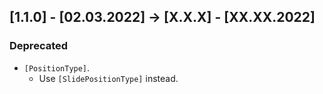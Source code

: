## [1.1.0] - [02.03.2022] -> [X.X.X] - [XX.XX.2022]
### Deprecated
- `[PositionType]`.
    - Use `[SlidePositionType]` instead.